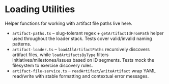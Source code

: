 # Loading Utilities

Helper functions for working with artifact file paths live here.

- `artifact-paths.ts` – slug-tolerant regex + `getArtifactIdFromPath` helper
  used throughout the loader stack. Tests cover valid/invalid naming patterns.
- `artifact-loader.ts` – `loadAllArtifactPaths` recursively discovers artifact
  files, while `loadArtifactsByType` filters initiatives/milestones/issues based
  on ID segments. Tests mock the filesystem to exercise discovery rules.
- `artifact-file-service.ts` – `readArtifact`/`writeArtifact` wrap YAML
  read/write with stable formatting and contextual error messages.
